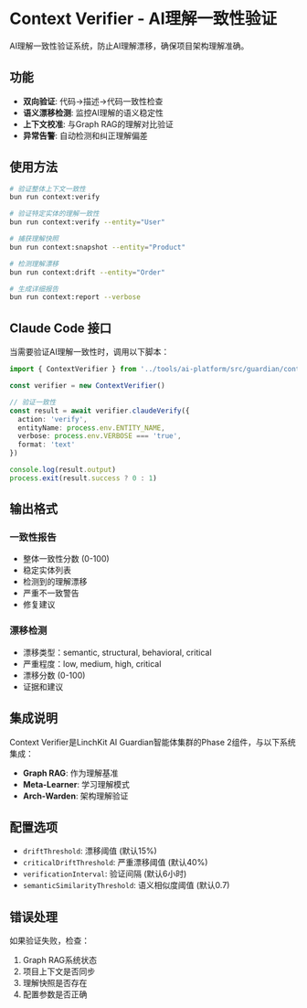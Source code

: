 # Context Verifier - AI理解一致性验证

AI理解一致性验证系统，防止AI理解漂移，确保项目架构理解准确。

## 功能

- **双向验证**: 代码→描述→代码一致性检查
- **语义漂移检测**: 监控AI理解的语义稳定性
- **上下文校准**: 与Graph RAG的理解对比验证
- **异常告警**: 自动检测和纠正理解偏差

## 使用方法

```bash
# 验证整体上下文一致性
bun run context:verify

# 验证特定实体的理解一致性
bun run context:verify --entity="User"

# 捕获理解快照
bun run context:snapshot --entity="Product"

# 检测理解漂移
bun run context:drift --entity="Order"

# 生成详细报告
bun run context:report --verbose
```

## Claude Code 接口

当需要验证AI理解一致性时，调用以下脚本：

```typescript
import { ContextVerifier } from '../tools/ai-platform/src/guardian/context-verifier.js'

const verifier = new ContextVerifier()

// 验证一致性
const result = await verifier.claudeVerify({
  action: 'verify',
  entityName: process.env.ENTITY_NAME,
  verbose: process.env.VERBOSE === 'true',
  format: 'text'
})

console.log(result.output)
process.exit(result.success ? 0 : 1)
```

## 输出格式

### 一致性报告
- 整体一致性分数 (0-100)
- 稳定实体列表
- 检测到的理解漂移
- 严重不一致警告
- 修复建议

### 漂移检测
- 漂移类型：semantic, structural, behavioral, critical
- 严重程度：low, medium, high, critical
- 漂移分数 (0-100)
- 证据和建议

## 集成说明

Context Verifier是LinchKit AI Guardian智能体集群的Phase 2组件，与以下系统集成：

- **Graph RAG**: 作为理解基准
- **Meta-Learner**: 学习理解模式
- **Arch-Warden**: 架构理解验证

## 配置选项

- `driftThreshold`: 漂移阈值 (默认15%)
- `criticalDriftThreshold`: 严重漂移阈值 (默认40%)
- `verificationInterval`: 验证间隔 (默认6小时)
- `semanticSimilarityThreshold`: 语义相似度阈值 (默认0.7)

## 错误处理

如果验证失败，检查：
1. Graph RAG系统状态
2. 项目上下文是否同步
3. 理解快照是否存在
4. 配置参数是否正确